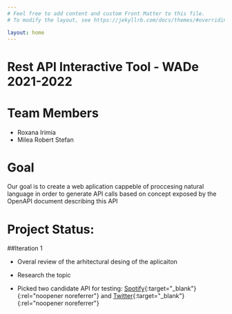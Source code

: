 ```yaml
---
# Feel free to add content and custom Front Matter to this file.
# To modify the layout, see https://jekyllrb.com/docs/themes/#overriding-theme-defaults

layout: home
---
```


# Rest API Interactive Tool - WADe 2021-2022

# Team Members
- Roxana Irimia
- Milea Robert Stefan

# Goal
Our goal is to create a web aplication cappeble of proccesing natural language in order to generate API calls  based on concept exposed by the OpenAPI document describing this API

# Project Status:

##Iteration 1

- Overal review of the arhitectural desing of the aplicaiton

- Research the topic 

- Picked two candidate API for testing:
[Spotify](https://api.apis.guru/v2/specs/spotify.com/2021.8.15/openapi.json){:target="_blank"}{:rel="noopener noreferrer"} and 
[Twitter](https://api.apis.guru/v2/specs/twitter.com/current/2.21/openapi.json){:target="_blank"}{:rel="noopener noreferrer"}
